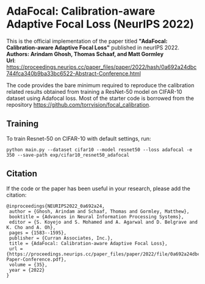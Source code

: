 # AdaFocal: Calibration-aware Adaptive Focal Loss (NeurIPS 2022)
This is the official implementation of the paper titled **"AdaFocal: Calibration-aware Adaptive Focal Loss"** published in neurIPS 2022. <br />
**Authors: Arindam Ghosh, Thomas Schaaf, and Matt Gormley** <br />
**Url**: https://proceedings.neurips.cc/paper_files/paper/2022/hash/0a692a24dbc744fca340b9ba33bc6522-Abstract-Conference.html <br />


The code provides the bare minimum required to reproduce the calibration related results obtained from training a ResNet-50 model on CIFAR-10 dataset using Adafocal loss.
Most of the starter code is borrowed from the repository https://github.com/torrvision/focal_calibration.

## Training
To train Resnet-50 on CIFAR-10 with default settings, run:
```train
python main.py --dataset cifar10 --model resnet50 --loss adafocal -e 350 --save-path exp/cifar10_resnet50_adafocal
```

## Citation
If the code or the paper has been useful in your research, please add the citation:
```citation
@inproceedings{NEURIPS2022_0a692a24,
 author = {Ghosh, Arindam and Schaaf, Thomas and Gormley, Matthew},
 booktitle = {Advances in Neural Information Processing Systems},
 editor = {S. Koyejo and S. Mohamed and A. Agarwal and D. Belgrave and K. Cho and A. Oh},
 pages = {1583--1595},
 publisher = {Curran Associates, Inc.},
 title = {AdaFocal: Calibration-aware Adaptive Focal Loss},
 url = {https://proceedings.neurips.cc/paper_files/paper/2022/file/0a692a24dbc744fca340b9ba33bc6522-Paper-Conference.pdf},
 volume = {35},
 year = {2022}
}
```
